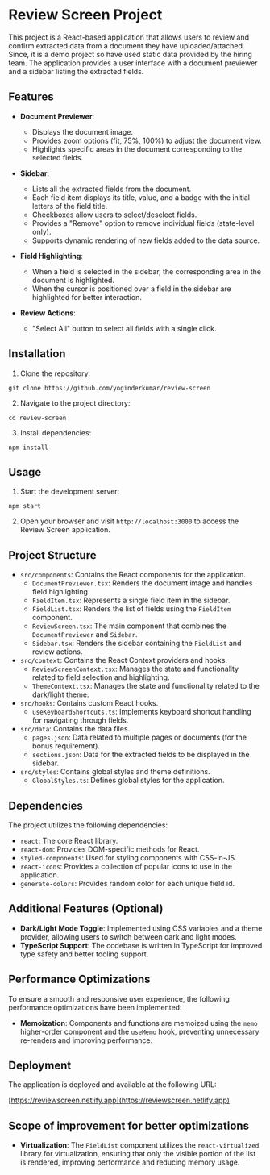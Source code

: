 # Review Screen Project

This project is a React-based application that allows users to review and confirm extracted data from a document they have uploaded/attached. Since, it is a demo project so have used static data provided by the hiring team. The application provides a user interface with a document previewer and a sidebar listing the extracted fields.

## Features

- **Document Previewer**:

  - Displays the document image.
  - Provides zoom options (fit, 75%, 100%) to adjust the document view.
  - Highlights specific areas in the document corresponding to the selected fields.

- **Sidebar**:

  - Lists all the extracted fields from the document.
  - Each field item displays its title, value, and a badge with the initial letters of the field title.
  - Checkboxes allow users to select/deselect fields.
  - Provides a "Remove" option to remove individual fields (state-level only).
  - Supports dynamic rendering of new fields added to the data source.

- **Field Highlighting**:

  - When a field is selected in the sidebar, the corresponding area in the document is highlighted.
  - When the cursor is positioned over a field in the sidebar are highlighted for better interaction.

- **Review Actions**:
  - "Select All" button to select all fields with a single click.

## Installation

1. Clone the repository:

```
git clone https://github.com/yoginderkumar/review-screen
```

2. Navigate to the project directory:

```
cd review-screen
```

3. Install dependencies:

```
npm install
```

## Usage

1. Start the development server:

```
npm start
```

2. Open your browser and visit `http://localhost:3000` to access the Review Screen application.

## Project Structure

- `src/components`: Contains the React components for the application.
  - `DocumentPreviewer.tsx`: Renders the document image and handles field highlighting.
  - `FieldItem.tsx`: Represents a single field item in the sidebar.
  - `FieldList.tsx`: Renders the list of fields using the `FieldItem` component.
  - `ReviewScreen.tsx`: The main component that combines the `DocumentPreviewer` and `Sidebar`.
  - `Sidebar.tsx`: Renders the sidebar containing the `FieldList` and review actions.
- `src/context`: Contains the React Context providers and hooks.
  - `ReviewScreenContext.tsx`: Manages the state and functionality related to field selection and highlighting.
  - `ThemeContext.tsx`: Manages the state and functionality related to the dark/light theme.
- `src/hooks`: Contains custom React hooks.
  - `useKeyboardShortcuts.ts`: Implements keyboard shortcut handling for navigating through fields.
- `src/data`: Contains the data files.
  - `pages.json`: Data related to multiple pages or documents (for the bonus requirement).
  - `sections.json`: Data for the extracted fields to be displayed in the sidebar.
- `src/styles`: Contains global styles and theme definitions.
  - `GlobalStyles.ts`: Defines global styles for the application.

## Dependencies

The project utilizes the following dependencies:

- `react`: The core React library.
- `react-dom`: Provides DOM-specific methods for React.
- `styled-components`: Used for styling components with CSS-in-JS.
- `react-icons`: Provides a collection of popular icons to use in the application.
- `generate-colors`: Provides random color for each unique field id.

## Additional Features (Optional)

- **Dark/Light Mode Toggle**: Implemented using CSS variables and a theme provider, allowing users to switch between dark and light modes.
- **TypeScript Support**: The codebase is written in TypeScript for improved type safety and better tooling support.

## Performance Optimizations

To ensure a smooth and responsive user experience, the following performance optimizations have been implemented:

- **Memoization**: Components and functions are memoized using the `memo` higher-order component and the `useMemo` hook, preventing unnecessary re-renders and improving performance.

## Deployment

The application is deployed and available at the following URL:

[https://reviewscreen.netlify.app](https://reviewscreen.netlify.app)

## Scope of improvement for better optimizations

- **Virtualization**: The `FieldList` component utilizes the `react-virtualized` library for virtualization, ensuring that only the visible portion of the list is rendered, improving performance and reducing memory usage.
